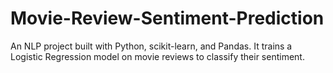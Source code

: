 # Movie-Review-Sentiment-Prediction
An NLP project built with Python, scikit-learn, and Pandas. It trains a Logistic Regression model on movie reviews to classify their sentiment.
